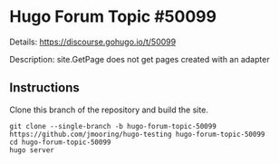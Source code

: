 # Hugo Forum Topic #50099

Details: <https://discourse.gohugo.io/t/50099>

Description: site.GetPage does not get pages created with an adapter

## Instructions

Clone this branch of the repository and build the site.

```text
git clone --single-branch -b hugo-forum-topic-50099 https://github.com/jmooring/hugo-testing hugo-forum-topic-50099
cd hugo-forum-topic-50099
hugo server
```
